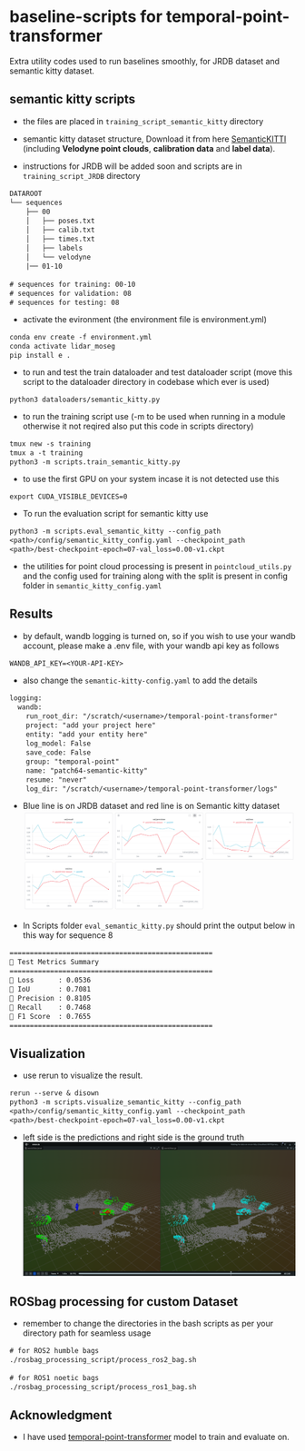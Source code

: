 # baseline-scripts for temporal-point-transformer
Extra utility codes used to run baselines smoothly, for JRDB dataset and semantic kitty dataset. 

## semantic kitty scripts
- the files are placed in `training_script_semantic_kitty` directory

- semantic kitty dataset structure, Download it from here [SemanticKITTI](http://www.semantic-kitti.org/dataset.html#download) (including **Velodyne point clouds**, **calibration data** and **label data**).
- instructions for JRDB will be added soon and scripts are in `training_script_JRDB` directory
```
DATAROOT
└── sequences
    ├── 00
    │   ├── poses.txt
    │   ├── calib.txt
    │   ├── times.txt
    │   ├── labels
    │   └── velodyne
    |── 01-10

# sequences for training: 00-10
# sequences for validation: 08
# sequences for testing: 08
```

- activate the evironment (the environment file is environment.yml)
```
conda env create -f environment.yml
conda activate lidar_moseg
pip install e .
```
- to run and test the train dataloader and test dataloader script (move this script to the dataloader directory in codebase which ever is used)
```
python3 dataloaders/semantic_kitty.py
```
- to run the training script use (-m to be used when running in a module otherwise it not reqired also put this code in scripts directory)
```
tmux new -s training
tmux a -t training
python3 -m scripts.train_semantic_kitty.py 
```
- to use the first GPU on your system incase  it is not detected use this
```
export CUDA_VISIBLE_DEVICES=0
```
- To run the evaluation script for semantic kitty use
```
python3 -m scripts.eval_semantic_kitty --config_path <path>/config/semantic_kitty_config.yaml --checkpoint_path <path>/best-checkpoint-epoch=07-val_loss=0.00-v1.ckpt
```

- the utilities for point cloud  processing is present in `pointcloud_utils.py` and the config used for training along with the split is present in config folder in `semantic_kitty_config.yaml`

## Results
- by default, wandb logging is turned on, so if you wish to use your wandb account, please make a .env file, with your wandb api key as follows
```
WANDB_API_KEY=<YOUR-API-KEY>
```
- also change the `semantic-kitty-config.yaml` to add the details
```
logging:
  wandb:
    run_root_dir: "/scratch/<username>/temporal-point-transformer"
    project: "add your project here"
    entity: "add your entity here"
    log_model: False
    save_code: False
    group: "temporal-point"
    name: "patch64-semantic-kitty"
    resume: "never"
    log_dir: "/scratch/<username>/temporal-point-transformer/logs"
```
- Blue line is on JRDB dataset and red line is on Semantic kitty dataset
![alt text](./assets/image.png)

- In Scripts folder `eval_semantic_kitty.py` should print the output below in this way for sequence 8
```
==================================================
🧪 Test Metrics Summary
==================================================
🔸 Loss      : 0.0536
🔸 IoU       : 0.7081
🔸 Precision : 0.8105
🔸 Recall    : 0.7468
🔸 F1 Score  : 0.7655
==================================================
```

## Visualization
- use rerun to visualize the result.
```
rerun --serve & disown
python3 -m scripts.visualize_semantic_kitty --config_path <path>/config/semantic_kitty_config.yaml --checkpoint_path <path>/best-checkpoint-epoch=07-val_loss=0.00-v1.ckpt
```
- left side is the predictions and right side is the ground truth
![alt text](./assets/image-1.png)

## ROSbag processing for custom Dataset

- remember to change the directories in the bash scripts as per your directory path for seamless usage
```
# for ROS2 humble bags
./rosbag_processing_script/process_ros2_bag.sh

# for ROS1 noetic bags
./rosbag_processing_script/process_ros1_bag.sh
```

## Acknowledgment
- I have used [temporal-point-transformer](https://github.com/LiDAR-Motion-Segmentation/temporal-point-transformer) model to train and evaluate on.